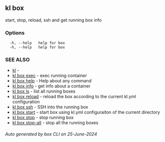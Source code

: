 ## kl box

start, stop, reload, ssh and get running box info



### Options

```
  -h, --help   help for box
  -h, --help   help for box
```

### SEE ALSO

* [kl](kl.md)  - 
* [kl box exec](kl_box_exec.md)  - exec running container
* [kl box help](kl_box_help.md)  - Help about any command
* [kl box info](kl_box_info.md)  - get info about a container
* [kl box ls](kl_box_ls.md)  - list all running boxes
* [kl box reload](kl_box_reload.md)  - reload the box according to the current kl.yml configuration
* [kl box ssh](kl_box_ssh.md)  - SSH into the running box
* [kl box start](kl_box_start.md)  - start box using kl.yml configuraiton of the current directory
* [kl box stop](kl_box_stop.md)  - stop running box
* [kl box stop-all](kl_box_stop-all.md)  - stop all the running boxes

###### Auto generated by box CLI on 25-June-2024
